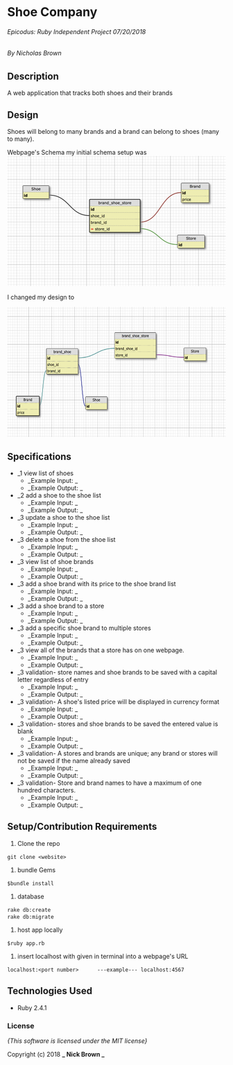# Shoe Company

###### Epicodus: Ruby Independent Project 07/20/2018
###### By Nicholas Brown

## Description

 A web application that tracks both shoes and their brands

## Design

Shoes will belong to many brands and a brand can belong to shoes (many to many).

Webpage's Schema
 my initial schema setup was
<img height="300" src="public/design/schema.png">

I changed my design to

<img height="300" src="public/design/schema2.png">

## Specifications
* _1 view list of shoes
  - _Example Input: _
  - _Example Output: _
* _2 add a shoe to the shoe list
  - _Example Input: _
  - _Example Output: _
* _3 update a shoe to the shoe list
  - _Example Input: _
  - _Example Output: _
* _3 delete a shoe from the shoe list
  - _Example Input: _
  - _Example Output: _
* _3 view list of shoe brands
  - _Example Input: _
  - _Example Output: _
* _3 add a shoe brand with its price to the shoe brand list
  - _Example Input: _
  - _Example Output: _
* _3 add a shoe brand to a store
  - _Example Input: _
  - _Example Output: _
* _3 add a specific shoe brand to multiple stores
  - _Example Input: _
  - _Example Output: _
* _3 view all of the brands that a store has on one webpage.
  - _Example Input: _
  - _Example Output: _
* _3 validation- store names and shoe brands to be saved with a capital letter regardless of entry
  - _Example Input: _
  - _Example Output: _
* _3 validation- A shoe's listed price will be displayed in currency format
  - _Example Input: _
  - _Example Output: _
* _3 validation- stores and shoe brands to be saved the entered value is blank
  - _Example Input: _
  - _Example Output: _
* _3 validation-  A stores and brands are unique; any brand or stores will not be saved if the name already saved
  - _Example Input: _
  - _Example Output: _
* _3 validation-  Store and brand names to have a maximum of one hundred characters.
  - _Example Input: _
  - _Example Output: _

## Setup/Contribution Requirements

1. Clone the repo
```
git clone <website>
```
1. bundle Gems
```
$bundle install
```
1. database
```
rake db:create
rake db:migrate
```
1. host app locally
```
$ruby app.rb
```
1. insert localhost with <port number> given in terminal into a webpage's URL
```
localhost:<port number>      ---example--- localhost:4567
```

## Technologies Used

* Ruby 2.4.1

### License

*{This software is licensed under the MIT license}*

Copyright (c) 2018 **_  Nick Brown  _**
